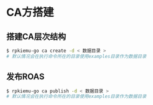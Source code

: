 # CA方搭建

## 搭建CA层次结构
```bash
$ rpkiemu-go ca create -d < 数据目录 >
# 默认情况会在执行命令所在的目录使用examples目录作为数据目录
```

## 发布ROAS
```bash
$ rpkiemu-go ca publish -d < 数据目录 >
# 默认情况会在执行命令所在的目录使用examples目录作为数据目录
```